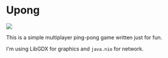 # Upong

![](https://i.imgur.com/v8kZQ7E.png)

This is a simple multiplayer ping-pong game written just for fun.

I'm using LibGDX for graphics and `java.nio` for network.
